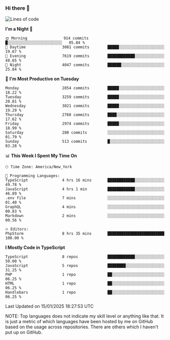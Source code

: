 ### Hi there 👋

<!--
**LynxJinxxy/LynxJinxxy** is a ✨ _special_ ✨ repository because its `README.md` (this file) appears on your GitHub profile.

Here are some ideas to get you started:

- 🔭 I’m currently working on ...
- 🌱 I’m currently learning ...
- 👯 I’m looking to collaborate on ...
- 🤔 I’m looking for help with ...
- 💬 Ask me about ...
- 📫 How to reach me: ...
- 😄 Pronouns: ...
- ⚡ Fun fact: ...
-->

<!--START_SECTION:waka-->
![Lines of code](https://img.shields.io/badge/From%20Hello%20World%20I%27ve%20Written-24.7%20million%20lines%20of%20code-blue)

**I'm a Night 🦉** 

```text
🌞 Morning                914 commits         █░░░░░░░░░░░░░░░░░░░░░░░░   05.84 % 
🌆 Daytime                3081 commits        █████░░░░░░░░░░░░░░░░░░░░   19.67 % 
🌃 Evening                7619 commits        ████████████░░░░░░░░░░░░░   48.65 % 
🌙 Night                  4047 commits        ██████░░░░░░░░░░░░░░░░░░░   25.84 % 
```
📅 **I'm Most Productive on Tuesday** 

```text
Monday                   2854 commits        █████░░░░░░░░░░░░░░░░░░░░   18.22 % 
Tuesday                  3259 commits        █████░░░░░░░░░░░░░░░░░░░░   20.81 % 
Wednesday                3021 commits        █████░░░░░░░░░░░░░░░░░░░░   19.29 % 
Thursday                 2760 commits        ████░░░░░░░░░░░░░░░░░░░░░   17.62 % 
Friday                   2974 commits        █████░░░░░░░░░░░░░░░░░░░░   18.99 % 
Saturday                 280 commits         ░░░░░░░░░░░░░░░░░░░░░░░░░   01.79 % 
Sunday                   513 commits         █░░░░░░░░░░░░░░░░░░░░░░░░   03.28 % 
```


📊 **This Week I Spent My Time On** 

```text
🕑︎ Time Zone: America/New_York

💬 Programming Languages: 
TypeScript               4 hrs 16 mins       ████████████░░░░░░░░░░░░░   49.78 % 
JavaScript               4 hrs 1 min         ████████████░░░░░░░░░░░░░   46.89 % 
.env file                7 mins              ░░░░░░░░░░░░░░░░░░░░░░░░░   01.40 % 
GraphQL                  4 mins              ░░░░░░░░░░░░░░░░░░░░░░░░░   00.83 % 
Markdown                 2 mins              ░░░░░░░░░░░░░░░░░░░░░░░░░   00.56 % 

🔥 Editors: 
PhpStorm                 8 hrs 35 mins       █████████████████████████   100.00 % 
```

**I Mostly Code in TypeScript** 

```text
TypeScript               8 repos             ████████████░░░░░░░░░░░░░   50.00 % 
JavaScript               5 repos             ████████░░░░░░░░░░░░░░░░░   31.25 % 
PHP                      1 repo              ██░░░░░░░░░░░░░░░░░░░░░░░   06.25 % 
HTML                     1 repo              ██░░░░░░░░░░░░░░░░░░░░░░░   06.25 % 
Handlebars               1 repo              ██░░░░░░░░░░░░░░░░░░░░░░░   06.25 % 
```




 Last Updated on 15/01/2025 18:27:53 UTC
<!--END_SECTION:waka-->
NOTE: Top languages does not indicate my skill level or anything like that. It is just a metric of which languages have been hosted by me on GitHub based on the usage across repositories. There are others which I haven't put up on GitHub.
